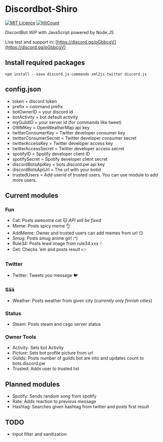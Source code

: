 # Discordbot-Shiro
[![MIT Licence](https://badges.frapsoft.com/os/mit/mit.svg?v=103)](https://opensource.org/licenses/mit-license.php)
[![HitCount](http://hits.dwyl.io/Tatatofly/Discordbot-Shiro.svg)](http://hits.dwyl.io/Tatatofly/Discordbot-Shiro)

DiscordBot WiP with JavaScript powered by Node.JS

Live test and support in: [https://discord.gg/pGbbcgV](https://discord.gg/pGbbcgV)


## Install required packages
```
npm install --save discord.js-commando xml2js twitter discord.js
```

## config.json
- token = discord token
- prefix = command prefix
- botOwnerID = your discord id
- botActivity = bot default activity
- myGuildID = your server id (for commands like tweet)
- OWMKey = OpenWeatherMap api key
- twitterConsumerKey = Twitter developer consumer key
- twitterConsumerSecret = Twitter developer consumer secret
- twitterAccessKey = Twitter developer access key
- twitterAccessSecret = Twitter developer access secret
- spotifyID = Spotify developer client ID
- spotifySecret = Spotify developer client secret
- discordBotsApiKey = bots.discord.pw api key
- discordBotsApiUrl = The url with your botid
- trustedUsers = Add userid of trusted users. You can use module to add more users.


## Current modules
### Fun
- Cat: Posts awesome cat :cat: *API will be fixed*
- Meme: Posts spicy meme :ok_hand:
- AddMeme: Owner and trusted users can add memes from url :smirk:
- Smug: Posts smug anime girl :^)
- Rule34: Posts lewd image from rule34.xxx :sweat_drops:
- Get: Checks 'em and posts result :point_right: 

### Twitter
- Twitter: Tweets you message :bird:

### Sää
- Weather: Posts weather from given city (*currently only finnish cities*)

### Status
- Steam: Posts steam and csgo server status

### Owner Tools
- Activity: Sets bot Activity
- Picture: Sets bot profile picture from url
- Guilds: Posts number of guilds bot are into and updates count to bots.discord.pw
- Trusted: Adds user to trusted list

## Planned modules
- Spotify: Sends random song from spotify 
- Rate: Adds reaction to previous message
- Hashtag: Searches given hashtag from twitter and posts first result


## TODO
- Input filter and sanitization
